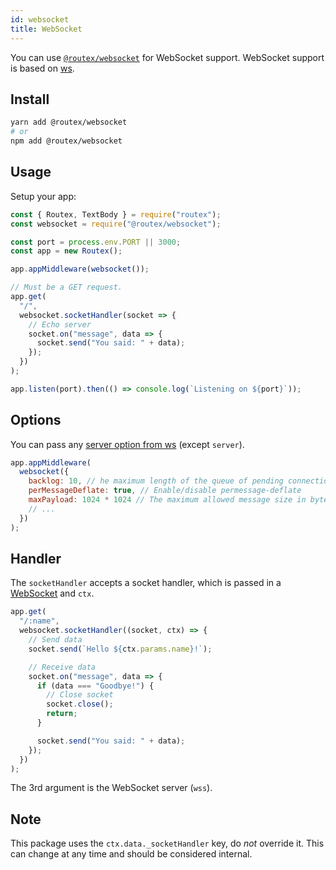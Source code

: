 ```yaml
---
id: websocket
title: WebSocket
---
```


You can use [`@routex/websocket`](https://www.npmjs.com/package/@routex/websocket) for WebSocket support.
WebSocket support is based on [ws](https://www.npmjs.com/package/ws).

## Install

```bash
yarn add @routex/websocket
# or 
npm add @routex/websocket
```

## Usage

Setup your app:

```js
const { Routex, TextBody } = require("routex");
const websocket = require("@routex/websocket");

const port = process.env.PORT || 3000;
const app = new Routex();

app.appMiddleware(websocket());

// Must be a GET request.
app.get(
  "/",
  websocket.socketHandler(socket => {
    // Echo server
    socket.on("message", data => {
      socket.send("You said: " + data);
    });
  })
);

app.listen(port).then(() => console.log(`Listening on ${port}`));
```

## Options

You can pass any [server option from ws](https://github.com/websockets/ws/blob/HEAD/doc/ws.md#new-websocketserveroptions-callback) (except `server`).

```js
app.appMiddleware(
  websocket({
    backlog: 10, // he maximum length of the queue of pending connections
    perMessageDeflate: true, // Enable/disable permessage-deflate
    maxPayload: 1024 * 1024 // The maximum allowed message size in bytes
    // ...
  })
);
```

## Handler

The `socketHandler` accepts a socket handler, which is passed in a [WebSocket](https://github.com/websockets/ws/blob/HEAD/doc/ws.md#class-websocket) and `ctx`.

```js
app.get(
  "/:name",
  websocket.socketHandler((socket, ctx) => {
    // Send data
    socket.send(`Hello ${ctx.params.name}!`);

    // Receive data
    socket.on("message", data => {
      if (data === "Goodbye!") {
        // Close socket
        socket.close();
        return;
      }

      socket.send("You said: " + data);
    });
  })
);
```

The 3rd argument is the WebSocket server (`wss`).

## Note

This package uses the `ctx.data._socketHandler` key, do _not_ override it.
This can change at any time and should be considered internal.
